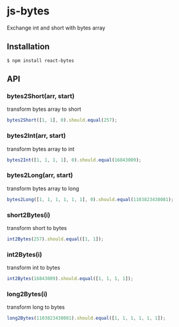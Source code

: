 # js-bytes

Exchange int and short with bytes array

## Installation

```
$ npm install react-bytes
```

## API

### bytes2Short(arr, start)

transform bytes array to short

```js
bytes2Short([1, 1], 0).should.equal(257);
```

### bytes2Int(arr, start)

transform bytes array to int

```js
bytes2Int([1, 1, 1, 1], 0).should.equal(16843009);
```

### bytes2Long(arr, start)

transform bytes array to long

```js
bytes2Long([1, 1, 1, 1, 1, 1], 0).should.equal(1103823438081);
```

### short2Bytes(i)

transform short to bytes

```js
int2Bytes(257).should.equal([1, 1]);
```

### int2Bytes(i)

transform int to bytes

```js
int2Bytes(16843009).should.equal([1, 1, 1, 1]);
```

### long2Bytes(i)

transform long to bytes

```js
long2Bytes(1103823438081).should.equal([1, 1, 1, 1, 1, 1]);
```
